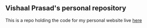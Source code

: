 ## Vishaal Prasad's personal repository 
This is a repo holding the code for my personal website live [here](vishaalprasadsjsu.github.io)
